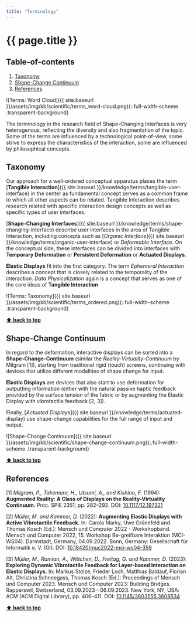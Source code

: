 ```yaml
---
title: "Terminology"
---
```


# {{ page.title }}

<!-- omit in toc -->
## Table-of-contents

1. [Taxonomy](#taxonomy)
2. [Shape-Change Continuum](#shape-change-continuum)
3. [References](#references)

![Terms: Word Cloud]({{ site.baseurl }}/assets/img/kb/scientific/terms_word-cloud.png){:.full-width-scheme .transparent-background}

The terminology in the research field of Shape-Changing Interfaces is very heterogenous, reflecting the diversity and also fragmentation of the topic. Some of the terms are influenced by a technological point-of-view, some strive to express the characteristics of the interaction, some are influenced by philosophical concepts.

## Taxonomy

Our approach for a well-ordered conceptual apparatus places the term [**Tangible Interaction**]({{ site.baseurl }}/knowledge/terms/tangible-user-interface) in the center as fundamental concept serves as a common frame to which all other aspects can be related. Tangible Interaction describes research related with specific interaction design concepts as well as specific types of user interfaces.

[**Shape-Changing Interfaces**]({{ site.baseurl }}/knowledge/terms/shape-changing-interface) describe user interfaces in the area of Tangible Interaction, including concepts such as [*Organic Interface*]({{ site.baseurl }}/knowledge/terms/organic-user-interface) or *Deformable Interface*. On the conceptual side, these interfaces can be divided into interfaces with **Temporary Deformation** or **Persistent Deformation** or **Actuated Displays**. 

**Elastic Displays** fit into the first category. The term *Ephemeral Interaction* describes a concept that is closely related to the temporality of the interaction. *Data Physicalization* again is a concept that serves as one of the core ideas of **Tangible Interaction**

![Terms: Taxonomy]({{ site.baseurl }}/assets/img/kb/scientific/terms_ordered.png){:.full-width-scheme .transparent-background}

**[⬆ back to top](#table-of-contents)**

## Shape-Change Continuum

In regard to the deformation, interactive displays can be sorted into a **Shape-Change-Continuum** (similar the *Reality-Virtuality-Continuum* by Milgram [1]), starting from traditional rigid (touch) screens, continuing with devices that utilize different modalities of shape change for input.

**Elastic Displays** are devices that also start to use deformation for outputting information (either with the natural passive haptic feedback provided by the surface tension of the fabric or by augmenting the Elastic Display with vibrotactile feedback [2, 3]).

Finally, [*Actuated Displays*]({{ site.baseurl }}/knowledge/terms/actuated-display) use shape-change capabilities for the full range of input and output.

![Shape-Change Continuum]({{ site.baseurl }}/assets/img/kb/scientific/shape-change-continuum.png){:.full-width-scheme .transparent-background}

**[⬆ back to top](#table-of-contents)**

## References

[1] *Milgram, P., Takemura, H., Utsumi, A., and Kishino, F.* (1994): **Augmented Reality: A Class of Displays on the Reality-Virtuality Continuum.** Proc. SPIE 2351, pp. 282–292. DOI: [10.1117/12.197321](https://doi.org/10.1117/12.197321)

[2] *Müller, M. and Kammer, D.* (2022): **Augmenting Elastic Displays with Active Vibrotactile Feedback.** In: Carola Marky, Uwe Grünefeld and Thomas Kosch (Ed.): Mensch und Computer 2022 - Workshopband. Mensch und Computer 2022, 15. Workshop Be-greifbare Interaktion (MCI-WS04). Darmstadt, Germany, 04.09.2022. Bonn, Germany: Gesellschaft für Informatik e. V. (GI). DOI: [10.18420/muc2022-mci-ws04-359](https://doi.org/10.18420/muc2022-mci-ws04-359)

[3] *Müller, M., Ramian, A., Wittchen, D., Freitag, G. and Kammer, D.* (2023): **Exploring Dynamic Vibrotactile Feedback for Layer-based Interaction on Elastic Displays.** In: Markus Stolze, Frieder Loch, Matthias Baldauf, Florian Alt, Christina Schneegass, Thomas Kosch (Ed.): Proceedings of Mensch und Computer 2023. Mensch und Computer 2023: Building Bridges. Rapperswil, Switzerland, 03.09.2023 - 06.09.2023. New York, NY, USA: ACM (ACM Digital Library), pp. 406–411. DOI: [10.1145/3603555.3608534](https://doi.org/10.1145/3603555.3608534)

**[⬆ back to top](#table-of-contents)**
